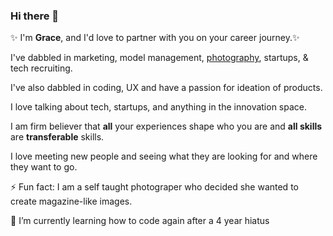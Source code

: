 ### Hi there 👋 

✨ I'm <b>Grace</b>, and I'd love to partner with you on your career journey.✨ </p>

<p>I've dabbled in marketing, model management, <a href="http://www.gracelauphoto.com">photography</a>, startups, & tech recruiting.</p>
  <p>I've also dabbled in coding, UX and have a passion for ideation of products. </p>
  <p> I love talking about tech, startups, and anything in the innovation space. </p>
  <p>I am firm believer that <b> all</b> your experiences shape who you are and <b>all skills</b> are <strong>transferable</strong> skills. </p>
<p>I love meeting new people and seeing what they are looking for and where they want to go.</p>
⚡ Fun fact: I am a self taught photograper who decided she wanted to create magazine-like images. 
  
 🌱 I’m currently learning how to code again after a 4 year hiatus


<!--
**gracelau/gracelau** is a ✨ _special_ ✨ repository because its `README.md` (this file) appears on your GitHub profile.

Here are some ideas to get you started:

- 🔭 I’m currently working on ...
- 🌱 I’m currently learning ...
- 👯 I’m looking to collaborate on ...
- 🤔 I’m looking for help with ...
- 💬 Ask me about ...
- 📫 How to reach me: ...
- 😄 Pronouns: ...
- ⚡ Fun fact: ...
-->
